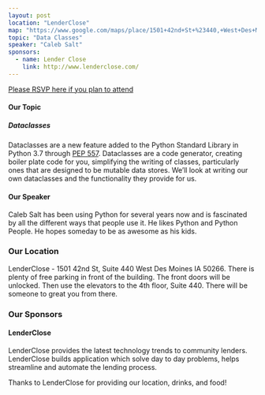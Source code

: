 ```yaml
---
layout: post
location: "LenderClose"
map: "https://www.google.com/maps/place/1501+42nd+St+%23440,+West+Des+Moines,+IA+50266/data=!4m2!3m1!1s0x87ec2093bf1f423f:0xe4e8e67a04e9965f?ved=2ahUKEwjPmZndwdDfAhWq7oMKHTkjCyUQ8gEwAHoECAAQAQ"
topic: "Data Classes"
speaker: "Caleb Salt"
sponsors:
  - name: Lender Close
    link: http://www.lenderclose.com/
---
```


[Please RSVP here if you plan to attend](https://www.eventbrite.com/e/may-2019-meeting-tickets-61096419034)

#### Our Topic

##### Dataclasses
Dataclasses are a new feature added to the Python Standard Library in Python 3.7 through [PEP 557](https://www.python.org/dev/peps/pep-0557/).  Dataclasses are a code generator, creating boiler plate code for you, simplifying the writing of classes, particularly ones that are designed to be mutable data stores.  We’ll look at writing our own dataclasses and the functionality they provide for us.


#### Our Speaker
Caleb Salt has been using Python for several years now and is fascinated by all the different ways that people use it.  He likes Python and Python People.  He hopes someday to be as awesome as his kids.


### Our Location

LenderClose - 1501 42nd St, Suite 440 West Des Moines IA 50266. There is plenty of free parking in front of the building. The front doors will be unlocked. Then use the elevators to the 4th floor, Suite 440. There will be someone to great you from there.

### Our Sponsors

#### LenderClose

LenderClose provides the latest technology trends to community lenders. LenderClose builds application which solve day to day problems, helps streamline and automate the lending process.


Thanks to LenderClose for providing our location, drinks, and food!
